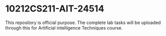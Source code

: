 # 10212CS211-AIT-24514
This repository is official purpose. The complete lab tasks will be uploaded through this for Artificial intelligence Techniques course.
